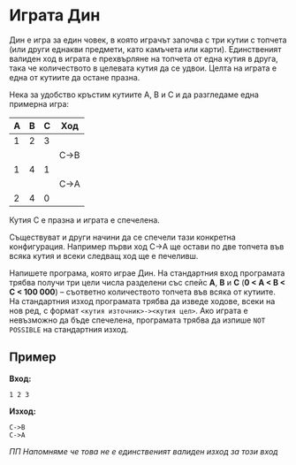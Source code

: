 # Играта Дин

Дин е игра за един човек, в която играчът започва с три кутии с топчета (или други еднакви предмети, като камъчета или карти). Единственият валиден ход в играта е прехвърляне на топчета от една кутия в друга, така че количеството в целевата кутия да се удвои. Целта на играта е една от кутиите да остане празна.

Нека за удобство кръстим кутиите A, B и C и да разгледаме една примерна игра:

|A|B|C|Ход|
|-|-|-|-|
|1|2|3||
||||C&rarr;B
|1|4|1||
||||C&rarr;A
|2|4|0||

Кутия C е празна и играта е спечелена.

Съществуват и други начини да се спечели тази конкретна конфигурация. Например първи ход C&rarr;A ще остави по две топчета във всяка кутия и всеки следващ ход ще е печеливш.

Напишете програма, която играе Дин. На стандартния вход програмата трябва получи три цели числа разделени със спейс **A**, **B** и **C** (**0 < A < B < C < 100 000**) &ndash;  съответно количеството топчета във всяка от кутиите. На стандартния изход програмата трябва да изведе ходове, всеки на нов ред, с формат `<кутия източник>-><кутия цел>`. Ако играта е невъзможно да бъде спечелена, програмата трябва да изпише `NOT POSSIBLE` на стандартния изход.

## Пример
**Вход:**
```
1 2 3
```

**Изход:**
```
C->B
C->A
```

*ПП Напомняме че това не е единственият валиден изход за този вход*
